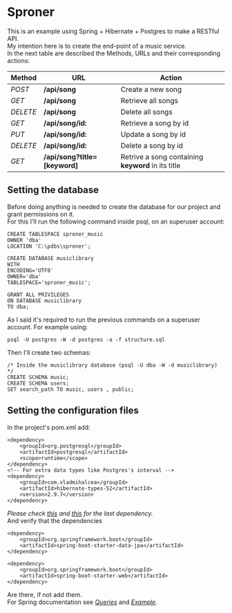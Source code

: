 # Sproner
This is an example using Spring + Hibernate + Postgres to make a RESTful API. \
My intention here is to create the end-point of a music service. \
In the next table are described the Methods, URLs and their corresponding actions:

| Method | URL | Action |
| ------ | --- | ------ |
| _POST_ | **/api/song** | Create a new song |
| _GET_ | **/api/song** | Retrieve all songs |
| _DELETE_ | **/api/song** | Delete all songs |
| _GET_ | **/api/song/id:** | Retrieve a song by id |
| _PUT_ | **/api/song/id:** | Update a song by id |
| _DELETE_ | **/api/song/id:** | Delete a song by id |
| _GET_ | **/api/song?title=[keyword]** | Retrive a song containing **keyword** in its title |

## Setting the database

Before doing anything is needed to create the database for our project and grant permissions on it. \
For this I'll run the following command inside psql, on an superuser account:
```
CREATE TABLESPACE sproner_music 
OWNER 'dba'
LOCATION 'C:\pdbs\sproner';

CREATE DATABASE musiclibrary
WITH 
ENCODING='UTF8' 
OWNER='dba'
TABLESPACE='sproner_music';

GRANT ALL PRIVILEGES
ON DATABASE musiclibrary
TO dba;
```

As I said it's required to run the previous commands on a superuser account. For example using:
```
psql -U postgres -W -d postgres -a -f structure.sql
```
Then I'll create two schemas:
```
/* Inside the musiclibrary database (psql -U dba -W -d musiclibrary) */
CREATE SCHEMA music;
CREATE SCHEMA users;
SET search_path TO music, users , public;
```

## Setting the configuration files
In the project's pom.xml add:
```
<dependency>
	<groupId>org.postgresql</groupId>
	<artifactId>postgresql</artifactId>
	<scope>runtime</scope>
</dependency>
<!-- For extra data types like Postgres's interval -->
<dependency>
    <groupId>com.vladmihalcea</groupId>
    <artifactId>hibernate-types-52</artifactId>
    <version>2.9.7</version>
</dependency>
```
_Please check [this](https://www.baeldung.com/hibernate-types-library) 
and [this](https://vladmihalcea.com/map-postgresql-interval-java-duration-hibernate/) for the last
dependency._ \
And verify that the dependencies
```
<dependency>
	<groupId>org.springframework.boot</groupId>
	<artifactId>spring-boot-starter-data-jpa</artifactId>
</dependency>

<dependency>
	<groupId>org.springframework.boot</groupId>
	<artifactId>spring-boot-starter-web</artifactId>
</dependency>
```
Are there, if not add them. \
For Spring documentation see [_Queries_](https://docs.spring.io/spring-data/jpa/docs/current/reference/html/#jpa.query-methods) and [_Example_](https://bezkoder.com/spring-boot-postgresql-example/).


